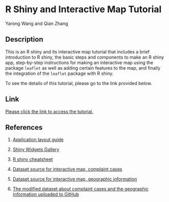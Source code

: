 # R Shiny and Interactive Map Tutorial

Yarong Wang and Qian Zhang

## Description

This is an R shiny and its interactive map tutorial that includes a brief introduction to R shiny, the basic steps and components to make an R shiny app, step-by-step instructions for making an interactive map using the package `leaflet` as well as adding certain features to the map, and finally the integration of the `leaflet` package with R shiny. 

To see the details of this tutorial, please go to the link provided below.

## Link

[Please click the link to access the tutorial.](https://github.com/yrwang1/GR5293-Statistical-Graphics-Community-Contribution)

## References

1. [Application layout guide](https://shiny.rstudio.com/articles/layout-guide.html)

2. [Shiny Widgets Gallery](https://shiny.rstudio.com/gallery/widget-gallery.html)

3. [R shiny cheatsheet](https://shiny.rstudio.com/images/shiny-cheatsheet.pdf)

4. [Dataset source for interactive map, complaint cases](https://data.cityofnewyork.us/Public-Safety/NYPD-Complaint-Data-Current-Year-To-Date-/5uac-w243/data)

5. [Dataset source for interactive map, geographic information](https://data.beta.nyc/dataset/pediacities-nyc-neighborhoods/resource/35dd04fb-81b3-479b-a074-a27a37888ce7)

6. [The modified dataset about complaint cases and the geographic information uploaded to GitHub](https://github.com/QianZhang-Erica/5293-Contribution)
